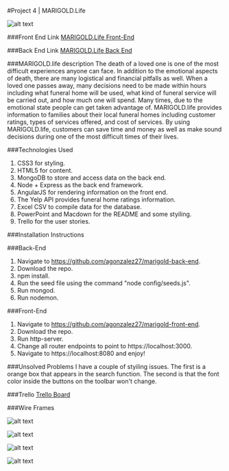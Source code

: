 #Project 4 | MARIGOLD.Life

![alt text](http://i.imgur.com/oaLmO4E.png "MARIGOLD.Life") 

###Front End Link
[MARIGOLD.Life Front-End](https://github.com/agonzalez27/marigold-front-end)

###Back End Link
[MARIGOLD.Life Back End](https://github.com/agonzalez27/marigold-back-end)


###MARIGOLD.life description
The death of a loved one is one of the most difficult experiences anyone can face.  In addition to the emotional aspects of death, there are many logistical and financial pitfalls as well.  When a loved one passes away, many decisions need to be made within hours including what funeral home will be used, what kind of funeral service will be carried out, and how much one will spend.  Many times, due to the emotional state people can get taken advantage of.  MARIGOLD.life provides information to families about their local funeral homes including customer ratings, types of services offered, and cost of services.  By using MARIGOLD.life, customers can save time and money as well as make sound decisions during one of the most difficult times of their lives.  

###Technologies Used

1. CSS3 for styling. 
2. HTML5 for content. 
3. MongoDB to store and access data on the back end. 
4. Node + Express as the back end framework. 
5. AngularJS for rendering information on the front end. 
6. The Yelp API provides funeral home ratings information. 
7. Excel CSV to compile data for the database. 
8. PowerPoint and Macdown for the README and some styiling. 
9. Trello for the user stories. 

###Installation Instructions 

###Back-End

1. Navigate to https://github.com/agonzalez27/marigold-back-end. 
2. Download the repo. 
3. npm install. 
4. Run the seed file using the command "node config/seeds.js". 
5. Run mongod. 
6. Run nodemon. 

###Front-End

1.  Navigate to https://github.com/agonzalez27/marigold-front-end. 
2.	Download the repo. 
3. Run http-server. 
4. Change all router endpoints to point to https://localhost:3000. 
5. Navigate to https://localhost:8080 and enjoy!

###Unsolved Problems
I have a couple of styiling issues.  The first is a orange box that appears in the search function.  The second is that the font color inside the buttons on the toolbar won't change.  
  

###Trello
[Trello Board](https://trello.com/b/ZnY3vd47/marigold)

###Wire Frames

![alt text](http://i.imgur.com/km7wo02.png "Landing Page")

![alt text](http://i.imgur.com/HczoHlT.png "Search Results")

![alt text](http://i.imgur.com/s6Y45Hi.png "Show Page")

![alt text](http://i.imgur.com/PqFsfu3.png "ERD")






